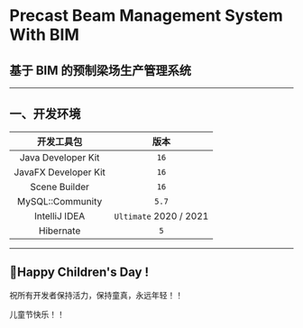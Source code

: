 # Precast Beam Management System With BIM
## 基于 BIM 的预制梁场生产管理系统

- - -

## 一、开发环境

| 开发工具包             |  版本  |
| :------------------: | :---: |
| Java Developer Kit   | `16`  |
| JavaFX Developer Kit | `16`  |
| Scene Builder        | `16`  |
| MySQL::Community     | `5.7` |
| IntelliJ IDEA        | `Ultimate` 2020 / 2021 |
| Hibernate            | `5` |

- - -

## 🎉Happy Children's Day !

祝所有开发者保持活力，保持童真，永远年轻！！

儿童节快乐！！